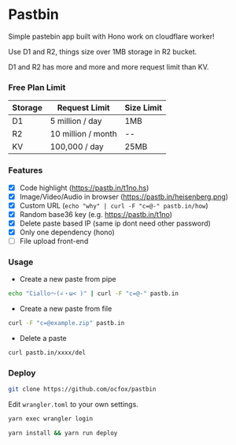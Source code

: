 # Pastbin

Simple pastebin app built with Hono work on cloudflare worker!

Use D1 and R2, things size over 1MB storage in R2 bucket.

D1 and R2 has more and more and more request limit than KV.

### Free Plan Limit
| Storage | Request Limit      | Size Limit |
| ------- | ------------------ | ---------- |
| D1      | 5 million / day    | 1MB        |
| R2      | 10 million / month | --         |
| KV      | 100,000 / day      | 25MB       |


### Features

- [x] Code highlight (https://pastb.in/t1no.hs)
- [x] Image/Video/Audio in browser (https://pastb.in/heisenberg.png)
- [x] Custom URL (`echo "why" | curl -F "c=@-" pastb.in/how`)
- [x] Random base36 key (e.g. https://pastb.in/t1no)
- [x] Delete paste based IP (same ip dont need other password)
- [x] Only one dependency (hono) 
- [ ] File upload front-end

### Usage

- Create a new paste from pipe
```bash
echo "Ciallo～(∠・ω< )" | curl -F "c=@-" pastb.in
```

- Create a new paste from file
```bash
curl -F "c=@example.zip" pastb.in
```

- Delete a paste
```bash
curl pastb.in/xxxx/del
```

### Deploy

```bash
git clone https://github.com/ocfox/pastbin
```
Edit `wrangler.toml` to your own settings.

```bash
yarn exec wrangler login

yarn install && yarn run deploy
```

